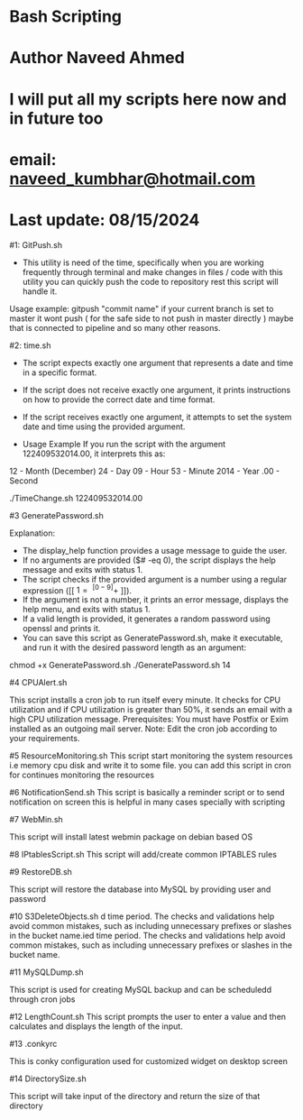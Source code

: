 # Bash Scripting
# Author Naveed Ahmed
# I will put all my scripts here now and in future too
# email: naveed_kumbhar@hotmail.com 
# Last update: 08/15/2024

#1: GitPush.sh
- This utility is need of the time, specifically when you are working frequently through terminal and make changes in files / code with this utility you can quickly push the code to repository rest this script will handle it. 

Usage example:
gitpush "commit name"
if your current branch is set to master it wont push ( for the safe side to not push in master directly ) maybe that is connected to pipeline and so many other reasons.


#2: time.sh

- The script expects exactly one argument that represents a date and time in a specific format.
- If the script does not receive exactly one argument, it prints instructions on how to provide the correct date and time format.
- If the script receives exactly one argument, it attempts to set the system date and time using the provided argument.

- Usage Example
If you run the script with the argument 122409532014.00, it interprets this as:

12 - Month (December)
24 - Day
09 - Hour
53 - Minute
2014 - Year
.00 - Second

./TimeChange.sh 122409532014.00


#3 GeneratePassword.sh 

Explanation:
 - The display_help function provides a usage message to guide the user.
- If no arguments are provided ($# -eq 0), the script displays the help message and exits with status 1.
- The script checks if the provided argument is a number using a regular expression ([[ $1 =~ ^[0-9]+$ ]]).
- If the argument is not a number, it prints an error message, displays the help menu, and exits with status 1.
- If a valid length is provided, it generates a random password using openssl and prints it.
- You can save this script as GeneratePassword.sh, make it executable, and run it with the desired password length as an argument:

chmod +x GeneratePassword.sh
./GeneratePassword.sh 14

#4 CPUAlert.sh

This script installs a cron job to run itself every minute. It checks for CPU utilization and if CPU utilization is greater than 50%, it sends an email with a high CPU utilization message.
Prerequisites: You must have Postfix or Exim installed as an outgoing mail server.
Note: Edit the cron job according to your requirements.


#5 ResourceMonitoring.sh
This script start monitoring the system resources i.e memory cpu disk and write it to some file. you can add this script in cron for continues monitoring the resources

#6 NotificationSend.sh
This script is basically a reminder script or to send notification on screen this is helpful in many cases specially with scripting

#7 WebMin.sh

This script will install latest webmin package on debian based OS

#8 IPtablesScript.sh
This script will add/create common IPTABLES rules 

#9 RestoreDB.sh

This script will restore the database into MySQL by providing user and password


#10 S3DeleteObjects.sh
d time period. The checks and validations help avoid common mistakes, such as including unnecessary prefixes or slashes in the bucket name.ied time period. The checks and validations help avoid common mistakes, such as including unnecessary prefixes or slashes in the bucket name.

#11 MySQLDump.sh

This script is used for creating MySQL backup and can be scheduledd through cron jobs

#12 LengthCount.sh
This script prompts the user to enter a value and then calculates and displays the length of the input.

#13 .conkyrc

This is conky configuration used for customized widget on desktop screen

#14 DirectorySize.sh

This script will take input of the directory and return the size of that directory
